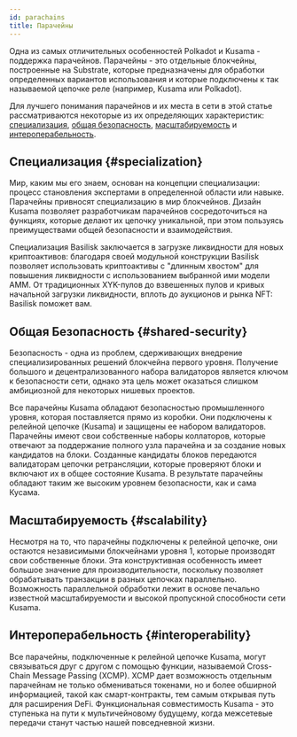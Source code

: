 ```yaml
---
id: parachains
title: Парачейны
---
```


Одна из самых отличительных особенностей Polkadot и Kusama - поддержка парачейнов. Парачейны - это отдельные блокчейны, построенные на Substrate, которые предназначены для обработки определенных вариантов использования и которые подключены к так называемой цепочке реле (например, Kusama или Polkadot).

Для лучшего понимания парачейнов и их места в сети в этой статье рассматриваются некоторые из их определяющих характеристик: [специализация](#specialization), [общая безопасность](#shared-security), [масштабируемость](#scalability) и [интероперабельность](#interoperability).


## Специализация {#specialization}

Мир, каким мы его знаем, основан на концепции специализации: процесс становления экспертами в определенной области или навыке. Парачейны привносят специализацию в мир блокчейнов. Дизайн Kusama позволяет разработчикам парачейнов сосредоточиться на функциях, которые делают их цепочку уникальной, при этом пользуясь преимуществами общей безопасности и взаимодействия.

Специализация Basilisk заключается в загрузке ликвидности для новых криптоактивов: благодаря своей модульной конструкции Basilisk позволяет использовать криптоактивы с "длинным хвостом" для повышения ликвидности с использованием выбранной ими модели AMM. От традиционных XYK-пулов до взвешенных пулов и кривых начальной загрузки ликвидности, вплоть до аукционов и рынка NFT: Basilisk поможет вам.


## Общая Безопасность {#shared-security}

Безопасность - одна из проблем, сдерживающих внедрение специализированных решений блокчейна первого уровня. Получение большого и децентрализованного набора валидаторов является ключом к безопасности сети, однако эта цель может оказаться слишком амбициозной для некоторых нишевых проектов.

Все парачейны Kusama обладают безопасностью промышленного уровня, которая поставляется прямо из коробки. Они подключены к релейной цепочке (Kusama) и защищены ее набором валидаторов. Парачейны имеют свои собственные наборы коллаторов, которые отвечают за поддержание полного узла парачейна и за создание новых кандидатов на блоки. Созданные кандидаты блоков передаются валидаторам цепочки ретрансляции, которые проверяют блоки и включают их в общее состояние Kusama. В результате парачейны обладают таким же высоким уровнем безопасности, как и сама Кусама.


## Масштабируемость {#scalability}

Несмотря на то, что парачейны подключены к релейной цепочке, они остаются независимыми блокчейнами уровня 1, которые производят свои собственные блоки. Эта конструктивная особенность имеет большое значение для производительности, поскольку позволяет обрабатывать транзакции в разных цепочках параллельно. Возможность параллельной обработки лежит в основе печально известной масштабируемости и высокой пропускной способности сети Kusama.


## Интероперабельность {#interoperability}

Все парачейны, подключенные к релейной цепочке Kusama, могут связываться друг с другом с помощью функции, называемой Cross-Chain Message Passing (XCMP). XCMP дает возможность отдельным парачейнам не только обмениваться токенами, но и более обширной информацией, такой как смарт-контракты, тем самым открывая путь для расширения DeFi. Функциональная совместимость Kusama - это ступенька на пути к мультичейновому будущему, когда межсетевые передачи станут частью нашей повседневной жизни.
